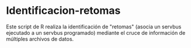 # Identificacion-retomas
Este script de R realiza la identificación de "retomas" (asocia un servbus ejecutado a un servbus programado) mediante el cruce de información de múltiples archivos de datos.
